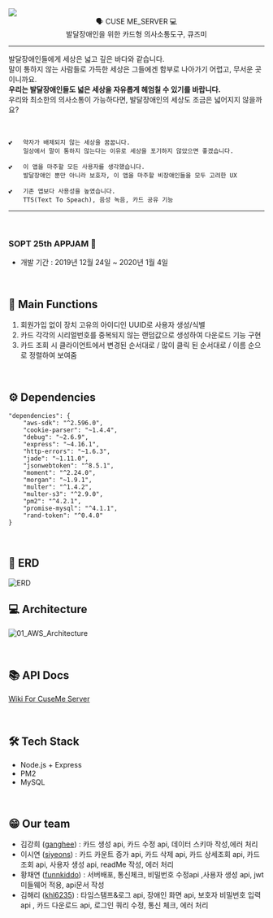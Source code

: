 <div align="center" style="display:flex;">
	<img src="https://user-images.githubusercontent.com/39257919/71553942-423e6f80-2a5b-11ea-972f-364c5b896b60.png">
</div>
<div align="center">
🗣 CUSE ME_SERVER  💻
<br>발달장애인을 위한 카드형 의사소통도구, 큐즈미
</div>

---
발달장애인들에게 세상은 넓고 깊은 바다와 같습니다.<br> 
말이 통하지 않는 사람들로 가득한 세상은 그들에겐 함부로 나아가기 어렵고, 무서운 곳이니까요.<br> 
 **우리는 발달장애인들도 넓은 세상을 자유롭게 헤엄칠 수 있기를 바랍니다.** 
<br> 우리와 최소한의 의사소통이 가능하다면, 발달장애인의 세상도 조금은 넓어지지 않을까요?

&nbsp;
&nbsp;

```
💕	약자가 배제되지 않는 세상을 꿈꿉니다.
	일상에서 말이 통하지 않는다는 이유로 세상을 포기하지 않았으면 좋겠습니다.
```
```
💕	이 앱을 마주할 모든 사용자를 생각했습니다.
	발달장애인 뿐만 아니라 보호자, 이 앱을 마주할 비장애인들을 모두 고려한 UX
```
```
💕	기존 앱보다 사용성을 높였습니다.
	TTS(Text To Speach), 음성 녹음, 카드 공유 기능
```

------
&nbsp;

###  SOPT 25th APPJAM 💫

- 개발 기간 : 2019년 12월 24일 ~ 2020년 1월 4일

&nbsp;


## 🐳 Main Functions 

   1. 회원가입 없이 장치 고유의 아이디인 UUID로 사용자 생성/식별
   2. 카드 각각의 시리얼번호를 중복되지 않는 랜덤값으로 생성하여 다운로드 기능 구현
   3. 카드 조회 시 클라이언트에서 변경된 순서대로 / 많이 클릭 된 순서대로 / 이름 순으로 정렬하여 보여줌
   
&nbsp;

## ⚙️ Dependencies
```
"dependencies": {
	"aws-sdk": "^2.596.0",
	"cookie-parser": "~1.4.4",
	"debug": "~2.6.9",
	"express": "~4.16.1",
	"http-errors": "~1.6.3",
	"jade": "~1.11.0",
	"jsonwebtoken": "^8.5.1",
	"moment": "^2.24.0",
	"morgan": "~1.9.1",
	"multer": "^1.4.2",
	"multer-s3": "^2.9.0",
	"pm2": "^4.2.1",
	"promise-mysql": "^4.1.1",
	"rand-token": "^0.4.0"
}
```

&nbsp;

## :memo: ERD
![ERD](https://user-images.githubusercontent.com/52127966/71724507-da7d8f80-2e73-11ea-852b-703cd5457a04.png)
&nbsp;
&nbsp;



## 💻 Architecture 

![01_AWS_Architecture](https://user-images.githubusercontent.com/35549653/68077714-0ba5f900-fe0c-11e9-89a3-3941a3329238.png)

&nbsp;

## 📚 API Docs
[Wiki For CuseMe Server](https://github.com/CuseMe/CuseMe-Server/wiki)


&nbsp;

## 🛠 Tech Stack

- Node.js + Express
- PM2
- MySQL

&nbsp;

## 😁 Our team

- 김강희 ([ganghee](https://github.com/ganghee)) :  카드 생성 api, 카드 수정 api, 데이터 스키마 작성,에러 처리 
- 이시연 ([siyeons](https://github.com/siyeons)) : 카드 카운트 증가 api, 카드 삭제 api, 카드 상세조회 api, 카드 조회 api, 사용자 생성 api, readMe 작성, 에러 처리
- 황채연 ([funnkiddo](https://github.com/funnkiddo)) : 서버배포, 통신체크, 비밀번호 수정api ,사용자 생성 api, jwt미들웨어 적용, api문서 작성 
- 김해리 ([khl6235](https://github.com/khl6235)) :  타임스탬프&로그 api, 장애인 화면 api, 보호자 비밀번호 입력api , 카드 다운로드 api, 로그인 쿼리 수정, 통신 체크, 에러 처리



